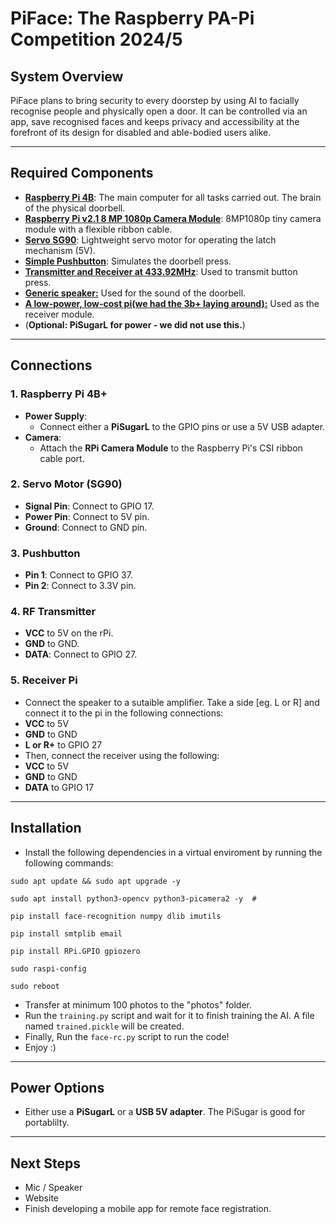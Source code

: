 # PiFace: The Raspberry PA-Pi Competition 2024/5


## **System Overview**
PiFace plans to bring security to every doorstep by using AI to facially recognise people and physically open a door. It can be controlled via an app, save recognised faces and keeps privacy and accessibility at the forefront of its design for disabled and able-bodied users alike.


---
## **Required Components**
- [**Raspberry Pi 4B**](https://thepihut.com/products/raspberry-pi-4-model-b?variant=41005997392067): The main computer for all tasks carried out. The brain of the physical doorbell. 
- **[Raspberry Pi v2.1 8 MP 1080p Camera Module](https://www.amazon.co.uk/Raspberry-Pi-1080p-Camera-Module/dp/B01ER2SKFS?crid=EWQCPWJ2RHCU&dib=eyJ2IjoiMSJ9.cCVzNWP4xjyQFTcIR9LasyUH5zIkzoaCAiZBG1qMaGM8ys4Okz999PHNKHUvthpbCO4Mgx1XcDH5nSxHcVPtdce4ZOVrSF4sf3ruNVln0W2zHAYrp_b4fWDAaDlnwT-UoECAsqQAspTcAEkeRQZ2c9Z3P_-GjDrJPvDe6_eu8bC39K_Jk86ZcQgxSJf8KeaYITaIBm1H40T3VqFjnj5M2Fd98oyZa3ib4c-0d4HZEGA.YVU6uGcYiw_a2DyBg2c0sHmD5m-DWyFSsHoAsjbho5o&dib_tag=se&keywords=arducam+mini+rpi0w&nsdOptOutParam=true&qid=1736448891&sprefix=arducam+mini+rpi0w,aps,69&sr=8-4&th=1)**: 8MP1080p tiny camera module with a flexible ribbon cable.
- [**Servo SG90**](https://www.aliexpress.com/item/1005006283358420.html?aem_p4p_detail=202503220447121359404794992440002761600&algo_pvid=cb7b5d10-9df9-485a-89c5-4e2496c4b7a9&algo_exp_id=cb7b5d10-9df9-485a-89c5-4e2496c4b7a9-3&pdp_ext_f=%7B%22order%22:%22992%22,%22eval%22:%221%22%7D&pdp_npi=4@dis!GBP!1.17!0.61!!!1.47!0.77!@2103894417426440322095591ee582!12000036603734127!sea!UK!4743784561!X&curPageLogUid=4pH2cj1fAMJ2&utparam-url=scene:search%7Cquery_from:&search_p4p_id=202503220447121359404794992440002761600_1): Lightweight servo motor for operating the latch mechanism (5V).
- [**Simple Pushbutton**](https://www.aliexpress.com/item/32815969627.html?algo_pvid=5e6fa120-61c6-41d0-829f-3ae1ecb56365&algo_exp_id=5e6fa120-61c6-41d0-829f-3ae1ecb56365-9&pdp_ext_f=%7B%22order%22:%22969%22,%22eval%22:%221%22%7D&pdp_npi=4@dis!GBP!0.73!0.68!!!0.92!0.86!@210384b917426440546926621efa5e!64798820553!sea!UK!4743784561!X&curPageLogUid=yfyuccizBiyV&utparam-url=scene:search%7Cquery_from:): Simulates the doorbell press.
- [**Transmitter and Receiver at 433.92MHz**](https://www.aliexpress.com/item/1005006546595170.html?aem_p4p_detail=202503220445177276429019750820002759294&algo_pvid=a9e186f7-2402-4956-bfcd-a56e150dad31&algo_exp_id=a9e186f7-2402-4956-bfcd-a56e150dad31-3&pdp_ext_f=%7B%22order%22:%227%22,%22eval%22:%221%22%7D&pdp_npi=4@dis!GBP!0.64!0.53!!!0.80!0.66!@21038df617426439172642151e4f21!12000037624534135!sea!UK!4743784561!X&curPageLogUid=bGCLOjunSWoX&utparam-url=scene:search%7Cquery_from:&search_p4p_id=202503220445177276429019750820002759294_1): Used to transmit button press. 
- [**Generic speaker:**](https://www.amazon.co.uk/gp/product/B0D9QYFMKR?smid=AIF4G7PLKBOZY&psc=1) Used for the sound of the doorbell.
- [**A low-power, low-cost pi(we had the 3b+ laying around):**](https://thepihut.com/products/raspberry-pi-3-model-b-plus) Used as the receiver module.
- (**Optional: PiSugarL for power - we did not use this.**)


---

## **Connections**
### 1. **Raspberry Pi 4B+**
- **Power Supply**:
  - Connect either a **PiSugarL** to the GPIO pins or use a 5V USB adapter.
- **Camera**:
  - Attach the **RPi Camera Module** to the Raspberry Pi's CSI ribbon cable port.

### 2. **Servo Motor (SG90)**
- **Signal Pin**: Connect to GPIO 17.
- **Power Pin**: Connect to 5V pin.
- **Ground**: Connect to GND pin.

### 3. **Pushbutton**
- **Pin 1**: Connect to GPIO 37.
- **Pin 2**: Connect to 3.3V pin.

### 4. **RF Transmitter**
- **VCC** to 5V on the rPi.
- **GND** to GND.
- **DATA**: Connect to GPIO 27.

### 5. **Receiver Pi**
- Connect the speaker to a sutaible amplifier. Take a side [eg. L or R] and connect it to the pi in the following connections:
- **VCC** to 5V
- **GND** to GND
- **L or R+** to GPIO 27
- Then, connect the receiver using the following:
- **VCC** to 5V
- **GND** to GND
- **DATA** to GPIO 17


---

## Installation

- Install the following dependencies in a virtual enviroment by running the following commands:

`sudo apt update && sudo apt upgrade -y` 

`sudo apt install python3-opencv python3-picamera2 -y  #`

`pip install face-recognition numpy dlib imutils  `

`pip install smtplib email  `

`pip install RPi.GPIO gpiozero ` 

`sudo raspi-config  `

`sudo reboot  `

- Transfer at minimum 100 photos to the "photos" folder.
- Run the `training.py` script and wait for it to finish training the AI. A file named `trained.pickle` will be created.
- Finally, Run the `face-rc.py` script to run the code! 
- Enjoy :) 




---


## **Power Options**
- Either use a **PiSugarL** or a **USB 5V adapter**. The PiSugar is good for portablilty.

---

## **Next Steps**
- Mic / Speaker
- Website
- Finish developing a mobile app for remote face registration.
